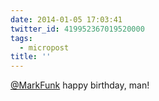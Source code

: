 ```yaml
---
date: 2014-01-05 17:03:41
twitter_id: 419952367019520000
tags:
  - micropost
title: ''
---
```


[@MarkFunk](https://twitter.com/MarkFunk) happy birthday, man!
